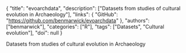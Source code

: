 {
  "title": "evoarchdata",
  "description": ["Datasets from studies of cultural evolution in Archaeology"],
  "links": {
    "GitHub": "https://github.com/benmarwick/evoarchdata"
  },
  "authors": ["benmarwick"],
  "categories": ["R"],
  "tags": ["Datasets", "Cultural evolution"],
  "doi": null
}

<!-- Generated by csv2md.R – do not edit by hand -->

Datasets from studies of cultural evolution in Archaeology
